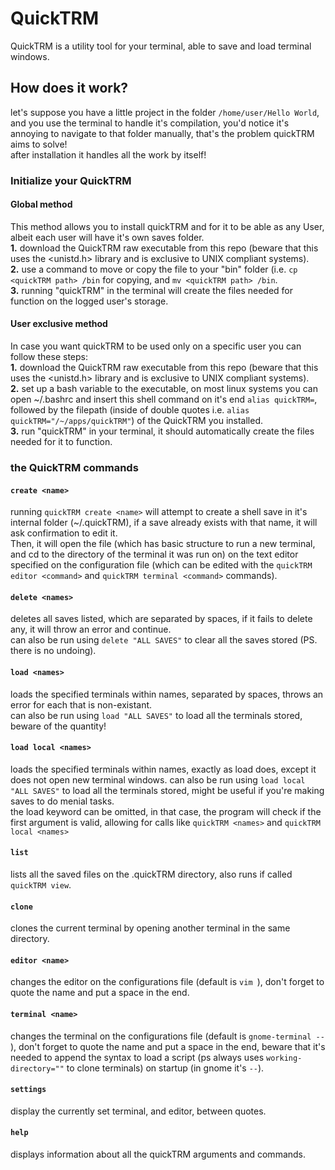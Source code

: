 # QuickTRM
QuickTRM is a utility tool for your terminal, able to save and load terminal windows.

## How does it work?
let's suppose you have a little project in the folder ```/home/user/Hello World```, and you use the terminal to handle it's compilation, you'd notice it's annoying to navigate to that folder manually, that's the problem quickTRM aims to solve!\
after installation it handles all the work by itself!

###  Initialize your QuickTRM
#### Global method
This method allows you to install quickTRM and for it to be able as any User, albeit each user will have it's own saves folder. \
**1.** download the QuickTRM raw executable from this repo (beware that this uses the <unistd.h> library and is exclusive to UNIX compliant systems).\
**2.** use a command to move or copy the file to your "bin" folder (i.e. ```cp <quickTRM path> /bin``` for copying, and ```mv <quickTRM path> /bin```.\
**3.** running "quickTRM" in the terminal will create the files needed for function on the logged user's storage.
#### User exclusive method
In case you want quickTRM to be used only on a specific user you can follow these steps: \
**1.** download the QuickTRM raw executable from this repo (beware that this uses the <unistd.h> library and is exclusive to UNIX compliant systems).\
**2.** set up a bash variable to the executable, on most linux systems you can open ~/.bashrc and insert this shell command on it's end ```alias quickTRM=```, followed by the filepath (inside of double quotes i.e. ```alias quickTRM="/~/apps/quickTRM"```) of the QuickTRM you installed.\
**3.** run "quickTRM" in your terminal, it should automatically create the files needed for it to function.

### the QuickTRM commands

#### ```create <name>```
running ```quickTRM create <name>``` will attempt to create a shell save in it's internal folder (~/.quickTRM), if a save already exists with that name, it will ask confirmation to edit it.\
Then, it will open the file (which has basic structure to run a new terminal, and cd to the directory of the terminal it was run on) on the text editor specified on the configuration file (which can be edited with the ```quickTRM editor <command>``` and ```quickTRM terminal <command>``` commands).

#### ```delete <names>```
deletes all saves listed, which are separated by spaces, if it fails to delete any, it will throw an error and continue. \
can also be run using ```delete "ALL SAVES"``` to clear all the saves stored (PS. there is no undoing).

#### ```load <names>```
loads the specified terminals within names, separated by spaces, throws an error for each that is non-existant. \
can also be run using ```load "ALL SAVES"``` to load all the terminals stored, beware of the quantity! 

#### ```load local <names>```
loads the specified terminals within names, exactly as load does, except it does not open new terminal windows.
can also be run using ```load local "ALL SAVES"``` to load all the terminals stored, might be useful if you're making saves to do menial tasks. \
the load keyword can be omitted, in that case, the program will check if the first argument is valid, allowing for calls like ```quickTRM <names>``` and ```quickTRM local <names>```

#### ```list```
lists all the saved files on the .quickTRM directory, also runs if called ```quickTRM view```.

#### ```clone```
clones the current terminal by opening another terminal in the same directory.

#### ```editor <name>```
changes the editor on the configurations file (default is ```vim ```), don't forget to quote the name and put a space in the end.

#### ```terminal <name>```
changes the terminal on the configurations file (default is ```gnome-terminal -- ```), don't forget to quote the name and put a space in the end, beware that it's needed to append the syntax to load a script (ps always uses ```working-directory=""``` to clone terminals) on startup (in gnome it's ``` -- ```).

#### ```settings```
display the currently set terminal, and editor, between quotes.
#### ```help```
displays information about all the quickTRM arguments and commands.
